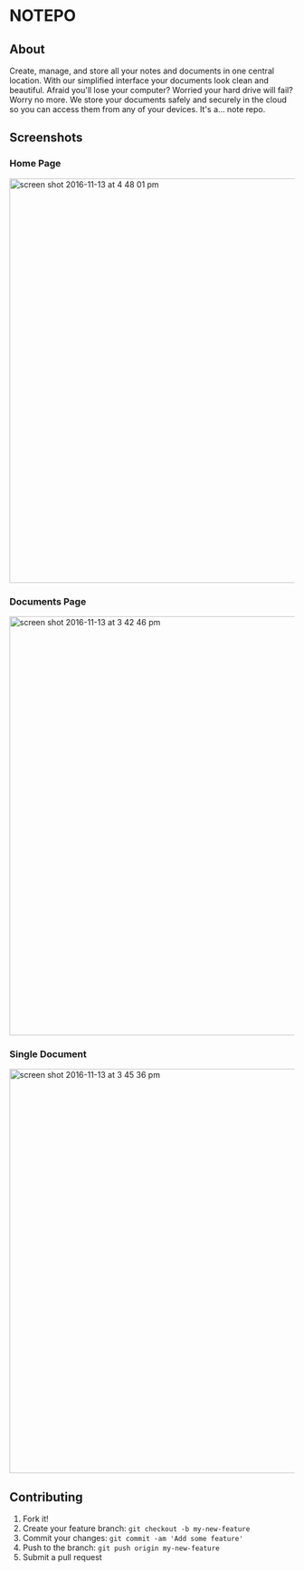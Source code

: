 # NOTEPO

## About

Create, manage, and store all your notes and documents in one central location.
With our simplified interface your documents look clean and beautiful.
Afraid you'll lose your computer? Worried your hard drive will fail?
Worry no more. We store your documents safely and securely in the cloud so you
can access them from any of your devices. It's a... note repo.


## Screenshots


### Home Page
<img width="715" alt="screen shot 2016-11-13 at 4 48 01 pm" src="https://cloud.githubusercontent.com/assets/17089983/20249908/2fdf6d08-a9c1-11e6-9e1e-f47ed40eb8c7.png">


### Documents Page
<img width="741" alt="screen shot 2016-11-13 at 3 42 46 pm" src="https://cloud.githubusercontent.com/assets/17089983/20249910/395bd0a6-a9c1-11e6-946e-f19ce8d20c67.png">


### Single Document
<img width="715" alt="screen shot 2016-11-13 at 3 45 36 pm" src="https://cloud.githubusercontent.com/assets/17089983/20249912/40a9a7de-a9c1-11e6-83b2-4492a4da3779.png">


## Contributing

1. Fork it!
2. Create your feature branch: `git checkout -b my-new-feature`
3. Commit your changes: `git commit -am 'Add some feature'`
4. Push to the branch: `git push origin my-new-feature`
5. Submit a pull request
